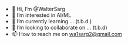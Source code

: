 - 👋 Hi, I’m @WalterSarg
- 👀 I’m interested in AI/ML
- 🌱 I’m currently learning ... (t.b.d.)
- 💞️ I’m looking to collaborate on ... (t.b.d)
- 📫 How to reach me on wa1sarg2@gmail.com

<!---
WalterSarg/WalterSarg is a ✨ special ✨ repository because its `README.md` (this file) appears on your GitHub profile.
You can click the Preview link to take a look at your changes.
--->
